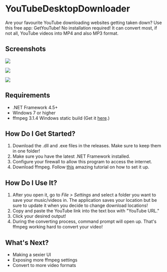 # YouTubeDesktopDownloader
Are your favourite YouTube downloading websites getting taken down? Use this free app: GetYouTube! No installation required! It can convert most, if not all, YouTube videos into MP4 and also MP3 format. 

## Screenshots ##

![](http://i.imgur.com/sRFnRJg.jpg)

![](http://i.imgur.com/phd48ik.jpg)

![](http://i.imgur.com/EZUL0XR.jpg)

## Requirements ##



- .NET Framework 4.5+
- Windows 7 or higher
- ffmpeg 3.1.4 Windows static build (Get it [here](https://ffmpeg.zeranoe.com/builds/).)

## How Do I Get Started? ##

1. Download the .dll and .exe files in the releases. Make sure to keep them in one folder!
2. Make sure you have the latest .NET Framework installed.
3. Configure your firewall to allow this program to access the internet. 
4. Download ffmpeg. Follow [this](http://www.wikihow.com/Install-FFmpeg-on-Windows) amazing tutorial on how to set it up.

## How Do I Use It? 

1. After you open it, go to *File > Settings* and select a folder you want to save your music/videos in. The application saves your location but be sure to update it when you decide to change download locations!
2. Copy and paste the YouTube link into the text box with "YouTube URL."
3. Click your desired output!
4. During the converting process, command prompt will open up. That's ffmpeg working hard to convert your video! 

## What's Next? ##

- Making a sexier UI
- Exposing more ffmpeg settings
- Convert to more video formats